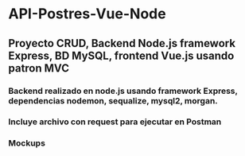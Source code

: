 # API-Postres-Vue-Node

## Proyecto CRUD, Backend Node.js framework Express, BD MySQL, frontend Vue.js usando patron MVC

### Backend realizado en node.js usando framework Express, dependencias nodemon, sequalize, mysql2, morgan.
### Incluye archivo con request para ejecutar en Postman
### Mockups 
